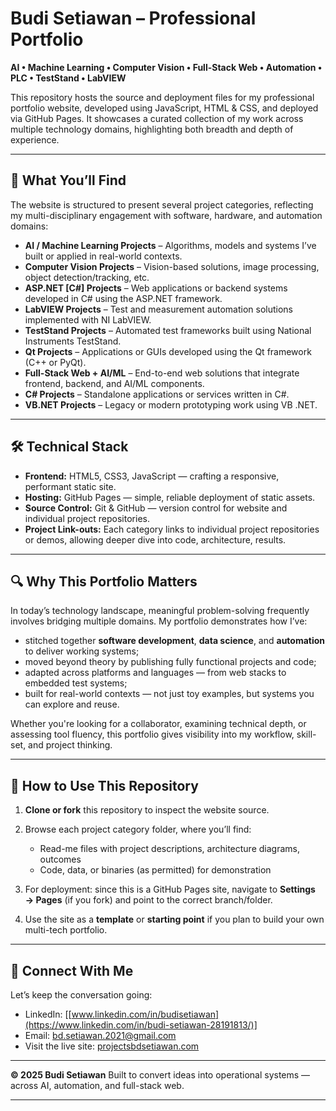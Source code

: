

# Budi Setiawan – Professional Portfolio

**AI • Machine Learning • Computer Vision • Full-Stack Web • Automation • PLC • TestStand • LabVIEW**

This repository hosts the source and deployment files for my professional portfolio website, developed using JavaScript, HTML & CSS, and deployed via GitHub Pages. It showcases a curated collection of my work across multiple technology domains, highlighting both breadth and depth of experience.

---

## 🎯 What You’ll Find

The website is structured to present several project categories, reflecting my multi-disciplinary engagement with software, hardware, and automation domains:

* **AI / Machine Learning Projects** – Algorithms, models and systems I’ve built or applied in real-world contexts.
* **Computer Vision Projects** – Vision-based solutions, image processing, object detection/tracking, etc.
* **ASP.NET [C#] Projects** – Web applications or backend systems developed in C# using the ASP.NET framework.
* **LabVIEW Projects** – Test and measurement automation solutions implemented with NI LabVIEW.
* **TestStand Projects** – Automated test frameworks built using National Instruments TestStand.
* **Qt Projects** – Applications or GUIs developed using the Qt framework (C++ or PyQt).
* **Full-Stack Web + AI/ML** – End-to-end web solutions that integrate frontend, backend, and AI/ML components.
* **C# Projects** – Standalone applications or services written in C#.
* **VB.NET Projects** – Legacy or modern prototyping work using VB .NET.

---

## 🛠 Technical Stack

* **Frontend:** HTML5, CSS3, JavaScript — crafting a responsive, performant static site.
* **Hosting:** GitHub Pages — simple, reliable deployment of static assets.
* **Source Control:** Git & GitHub — version control for website and individual project repositories.
* **Project Link-outs:** Each category links to individual project repositories or demos, allowing deeper dive into code, architecture, results.

---

## 🔍 Why This Portfolio Matters

In today’s technology landscape, meaningful problem-solving frequently involves bridging multiple domains. My portfolio demonstrates how I’ve:

* stitched together **software development**, **data science**, and **automation** to deliver working systems;
* moved beyond theory by publishing fully functional projects and code;
* adapted across platforms and languages — from web stacks to embedded test systems;
* built for real-world contexts — not just toy examples, but systems you can explore and reuse.

Whether you're looking for a collaborator, examining technical depth, or assessing tool fluency, this portfolio gives visibility into my workflow, skill-set, and project thinking.

---

## 🚀 How to Use This Repository

1. **Clone or fork** this repository to inspect the website source.
2. Browse each project category folder, where you’ll find:

   * Read-me files with project descriptions, architecture diagrams, outcomes
   * Code, data, or binaries (as permitted) for demonstration
3. For deployment: since this is a GitHub Pages site, navigate to **Settings → Pages** (if you fork) and point to the correct branch/folder.
4. Use the site as a **template** or **starting point** if you plan to build your own multi-tech portfolio.

---

## 📌 Connect With Me

Let’s keep the conversation going:

* LinkedIn: [[www.linkedin.com/in/budisetiawan](https://www.linkedin.com/in/budi-setiawan-28191813/)]
* Email: [bd.setiawan.2021@gmail.com](mailto:bd.setiawan.2021@gmail.com)
* Visit the live site: [projectsbdsetiawan.com](https://projectsbdsetiawan.com)



---

**© 2025 Budi Setiawan**
Built to convert ideas into operational systems — across AI, automation, and full-stack web.

---

